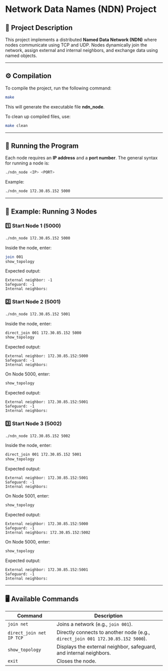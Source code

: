 # Network Data Names (NDN) Project

## 📌 **Project Description**
This project implements a distributed **Named Data Network (NDN)** where nodes communicate using TCP and UDP. Nodes dynamically join the network, assign external and internal neighbors, and exchange data using named objects.

---

## ⚙️ **Compilation**
To compile the project, run the following command:
```bash
make
```
This will generate the executable file **ndn_node**.

To clean up compiled files, use:
```bash
make clean
```

---

## 🚀 **Running the Program**
Each node requires an **IP address** and a **port number**. The general syntax for running a node is:
```bash
./ndn_node <IP> <PORT>
```
Example:
```bash
./ndn_node 172.30.85.152 5000
```

---

## 📡 **Example: Running 3 Nodes**
### **1️⃣ Start Node 1 (5000)**
```bash
./ndn_node 172.30.85.152 5000
```
Inside the node, enter:
```bash
join 001
show_topology
```
Expected output:
```
External neighbor: -1
Safeguard: -1
Internal neighbors:
```

### **2️⃣ Start Node 2 (5001)**
```bash
./ndn_node 172.30.85.152 5001
```
Inside the node, enter:
```bash
direct_join 001 172.30.85.152 5000
show_topology
```
Expected output:
```
External neighbor: 172.30.85.152:5000
Safeguard: -1
Internal neighbors:
```
On Node 5000, enter:
```bash
show_topology
```
Expected output:
```
External neighbor: 172.30.85.152:5001
Safeguard: -1
Internal neighbors:
```

### **3️⃣ Start Node 3 (5002)**
```bash
./ndn_node 172.30.85.152 5002
```
Inside the node, enter:
```bash
direct_join 001 172.30.85.152 5001
show_topology
```
Expected output:
```
External neighbor: 172.30.85.152:5001
Safeguard: -1
Internal neighbors:
```
On Node 5001, enter:
```bash
show_topology
```
Expected output:
```
External neighbor: 172.30.85.152:5000
Safeguard: -1
Internal neighbors: 172.30.85.152:5002
```
On Node 5000, enter:
```bash
show_topology
```
Expected output:
```
External neighbor: 172.30.85.152:5001
Safeguard: -1
Internal neighbors:
```

---

## 🖥 **Available Commands**
| **Command** | **Description** |
|------------|---------------|
| `join net` | Joins a network (e.g., `join 001`). |
| `direct_join net IP TCP` | Directly connects to another node (e.g., `direct_join 001 172.30.85.152 5000`). |
| `show_topology` | Displays the external neighbor, safeguard, and internal neighbors. |
| `exit` | Closes the node. |
